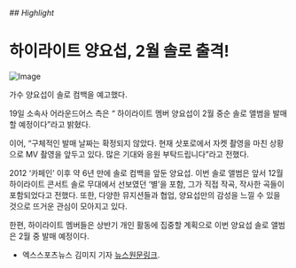 _## Highlight_

<h1>하이라이트 양요섭, 2월 솔로 출격! </h1>


![Image](http://www.xportsnews.com/contents/images/upload/article/2018/0119/1516320128273009.jpg)

가수 양요섭이 솔로 컴백을 예고했다.

19일 소속사 어라운드어스 측은 “ 하이라이트 멤버 양요섭이 2월 중순 솔로 앨범을 발매할 예정이다”라고 밝혔다.

이어, “구체적인 발매 날짜는 확정되지 않았다. 현재 삿포로에서 자켓 촬영을 마친 상황으로 MV 촬영을 앞두고 있다. 많은 기대와 응원 부탁드립니다”라고 전했다. 

2012 ‘카페인’ 이후 약 6년 만에 솔로 컴백을 앞둔 양요섭. 이번 솔로 앨범은 앞서 12월 하이라이트 콘서트 솔로 무대에서 선보였던 ‘별’을 포함, 그가 직접 작곡, 작사한 곡들이 포함되었다고 전했다. 또한, 다양한 뮤지션들과 협업, 양요섭만의 감성을 느낄 수 있을 것으로 뜨거운 관심이 모아지고 있다. 

한편, 하이라이트 멤버들은 상반기 개인 활동에 집중할 계획으로 이번 양요섭 솔로 앨범은 2월 중 발매 예정이다. 


- 엑스스포츠뉴스 김미지 기자
[뉴스원문링크](http://www.xportsnews.com/jenter/?ac=article_view&entry_id=934500&_REFERER=https%3A%2F%2Fsearch.naver.com%2Fsearch.naver%3Fwhere%3Dnexearch%26sm%3Dtop_hty%26fbm%3D1%26ie%3Dutf8%26query%3D%25ED%2595%2598%25EC%259D%25B4%25EB%259D%25BC%25EC%259D%25B4%25ED%258A%25B8).
